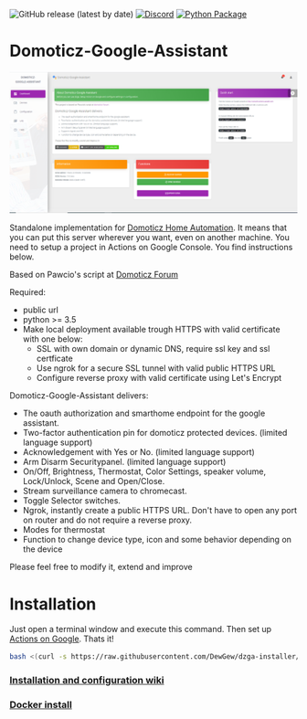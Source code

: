 ![GitHub release (latest by date)](https://img.shields.io/github/v/release/dewgew/Domoticz-Google-Assistant?logo=github) [![Discord](https://img.shields.io/discord/664815298284748830?logo=discord)](https://discordapp.com/invite/AmJV6AC) [![Python Package](https://github.com/DewGew/Domoticz-Google-Assistant/actions/workflows/python-app.yml/badge.svg?branch=master)](https://github.com/DewGew/Domoticz-Google-Assistant/actions/workflows/python-app.yml)
# Domoticz-Google-Assistant 

<img src="dzga_UI.png" alt="drawing" width="1000"/>

Standalone implementation for [Domoticz Home Automation](https://www.domoticz.com/). It means that you can put this server wherever you want, even on another machine. You need to setup a project in Actions on Google Console. You find instructions below.

Based on Pawcio's script at [Domoticz Forum](https://www.domoticz.com/forum/viewtopic.php?f=69&t=27244)

Required:
- public url
- python >= 3.5
- Make local deployment available trough HTTPS with valid certificate with one below:
  - SSL with own domain or dynamic DNS, require ssl key and ssl certficate
  - Use ngrok for a secure SSL tunnel with valid public HTTPS URL
  - Configure reverse proxy with valid certificate using Let's Encrypt

Domoticz-Google-Assistant delivers: 
- The oauth authorization and smarthome endpoint for the google assistant.
- Two-factor authentication pin for domoticz protected devices. (limited language support)
- Acknowledgement with Yes or No. (limited language support)
- Arm Disarm Securitypanel. (limited language support)
- On/Off, Brightness, Thermostat, Color Settings, speaker volume, Lock/Unlock, Scene and Open/Close.
- Stream surveillance camera to chromecast.
- Toggle Selector switches.
- Ngrok, instantly create a public HTTPS URL. Don't have to open any port on router and do not require a reverse proxy.
- Modes for thermostat
- Function to change device type, icon and some behavior depending on the device

Please feel free to modify it, extend and improve

# Installation
Just open a terminal window and execute this command. Then set up [Actions on Google](https://github.com/DewGew/Domoticz-Google-Assistant/wiki). Thats it!
```bash
bash <(curl -s https://raw.githubusercontent.com/DewGew/dzga-installer/master/install.sh)
```

### [Installation and configuration wiki](https://github.com/DewGew/Domoticz-Google-Assistant/wiki)
### [Docker install](https://github.com/DewGew/Domoticz-Google-Assistant/wiki/DZGA-with-Docker)
<!--stackedit_data:
eyJoaXN0b3J5IjpbNjY2NTI2ODUyXX0=
-->
